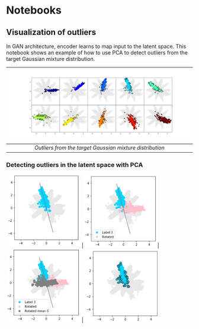 # Notebooks

## Visualization of outliers

In GAN architecture, encoder learns to map input to the latent space. This notebook shows an example of how to use PCA to detect outliers from the target Gaussian mixture distribution.

| <img src="../imgs/outliers-all.png" width="100%" style="max-width:100%">  | 
|:--:| 
| *Outliers from the target Gaussian mixture distribution* |


### Detecting outliers in the latent space with PCA
<img src="../imgs/notebooks-outliers-1.png" width="200px" style="max-width:100%"> |<img src="../imgs/notebooks-outliers-2.png" width="200px" style="max-width:100%">| <img src="../imgs/notebooks-outliers-3.png" width="200px" style="max-width:100%"> |  <img src="../imgs/notebooks-outliers-4.png" width="200px" style="max-width:100%"> 
